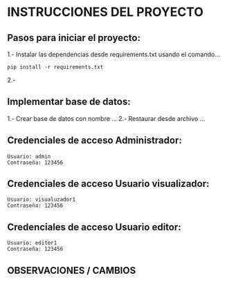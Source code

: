 # INSTRUCCIONES DEL PROYECTO

## Pasos para iniciar el proyecto:
1.- Instalar las dependencias desde requirements.txt usando el comando...
```
pip install -r requirements.txt
```
2.-

## Implementar base de datos:
1.- Crear base de datos con nombre ...
2.- Restaurar desde archivo ...

## Credenciales de acceso Administrador:
```
Usuario: admin
Contraseña: 123456
```

## Credenciales de acceso Usuario visualizador:
```
Usuario: visualuzador1
Contraseña: 123456
```

## Credenciales de acceso Usuario editor:
```
Usuario: editor1
Contraseña: 123456
```

## OBSERVACIONES / CAMBIOS


